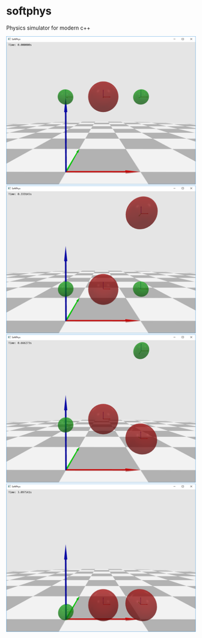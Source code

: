 # softphys
Physics simulator for modern c++

![](figs/sample1.png?)
![](figs/sample2.png?)
![](figs/sample3.png?)
![](figs/sample4.png?)

